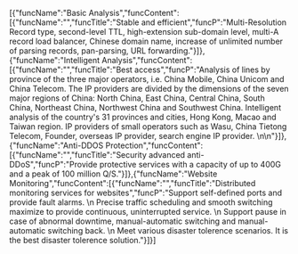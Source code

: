 [{"funcName":"Basic Analysis","funcContent":[{"funcName":"","funcTitle":"Stable and efficient","funcP":"Multi-Resolution Record type, second-level TTL, high-extension sub-domain level, multi-A record load balancer, Chinese domain name, increase of unlimited number of parsing records, pan-parsing, URL forwarding."}]},{"funcName":"Intelligent Analysis","funcContent":[{"funcName":"","funcTitle":"Best access","funcP":"Analysis of lines by province of the three major operators, i.e. China Mobile, China Unicom and China Telecom. The IP providers are divided by the dimensions of the seven major regions of China: North China, East China, Central China, South China, Northeast China, Northwest China and Southwest China. Intelligent analysis of the country's 31 provinces and cities, Hong Kong, Macao and Taiwan region. IP providers of small operators such as Wasu, China Tietong Telecom, Founder, overseas IP provider, search engine IP provider. \n\n"}]},{"funcName":"Anti-DDOS Protection","funcContent":[{"funcName":"","funcTitle":"Security advanced anti-DDoS","funcP":"Provide protective services with a capacity of up to 400G and a peak of 100 million Q/S."}]},{"funcName":"Website Monitoring","funcContent":[{"funcName":"","funcTitle":"Distributed monitoring services for websites","funcP":"Support self-defined ports and provide fault alarms. \n Precise traffic scheduling and smooth switching maximize to provide continuous, uninterrupted service. \n Support pause in case of abnormal downtime, manual-automatic switching and manual-automatic switching back. \n Meet various disaster tolerence scenarios. It is the best disaster tolerence solution."}]}]